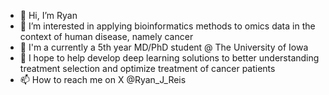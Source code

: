 - 👋 Hi, I’m Ryan
- 👀 I’m interested in applying bioinformatics methods to omics data in the context of human disease, namely cancer
- 🌱 I'm a currently a 5th year MD/PhD student @ The University of Iowa
- 📖 I hope to help develop deep learning solutions to better understanding treatment selection and optimize treatment of cancer patients
- 📫 How to reach me on X @Ryan_J_Reis

<!---
ryanreis333/ryanreis333 is a ✨ special ✨ repository because its `README.md` (this file) appears on your GitHub profile.
You can click the Preview link to take a look at your changes.
--->
